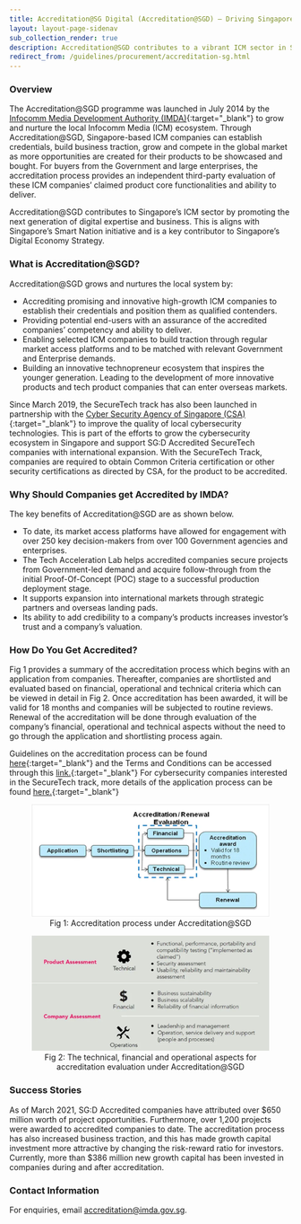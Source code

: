 ```yaml
---
title: Accreditation@SG Digital (Accreditation@SGD) – Driving Singapore’s Digital Economy Strategy
layout: layout-page-sidenav
sub_collection_render: true
description: Accreditation@SGD contributes to a vibrant ICM sector in Singapore by helping local ICM companies establish their credentials, build business traction, and grow and compete in the global market.
redirect_from: /guidelines/procurement/accreditation-sg.html
---
```


### Overview

The Accreditation@SGD programme was launched in July 2014 by the [Infocomm Media Development Authority (IMDA)](https://www.imda.gov.sg/){:target="\_blank"} to grow and nurture the local Infocomm Media (ICM) ecosystem. Through Accreditation@SGD, Singapore-based ICM companies can establish credentials, build business traction, grow and compete in the global market as more opportunities are created for their products to be showcased and bought. For buyers from the Government and large enterprises, the accreditation process provides an independent third-party evaluation of these ICM companies’ claimed product core functionalities and ability to deliver.

Accreditation@SGD contributes to Singapore’s ICM sector by promoting the next generation of digital expertise and business. This is aligns with Singapore’s Smart Nation initiative and is a key contributor to Singapore’s Digital Economy Strategy.

### What is Accreditation@SGD?

Accreditation@SGD grows and nurtures the local system by:

- Accrediting promising and innovative high-growth ICM companies to establish their credentials and position them as qualified contenders.
- Providing potential end-users with an assurance of the accredited companies’ competency and ability to deliver.
- Enabling selected ICM companies to build traction through regular market access platforms and to be matched with relevant Government and Enterprise demands.
- Building an innovative technopreneur ecosystem that inspires the younger generation. Leading to the development of more innovative products and tech product companies that can enter overseas markets.

Since March 2019, the SecureTech track has also been launched in partnership with the [Cyber Security Agency of Singapore (CSA)](https://www.csa.gov.sg/){:target="\_blank"} to improve the quality of local cybersecurity technologies. This is part of the efforts to grow the cybersecurity ecosystem in Singapore and support SG:D Accredited SecureTech companies with international expansion. With the SecureTech Track, companies are required to obtain Common Criteria certification or other security certifications as directed by CSA, for the product to be accredited.

### Why Should Companies get Accredited by IMDA?

The key benefits of Accreditation@SGD are as shown below.

- To date, its market access platforms have allowed for engagement with over 250 key decision-makers from over 100 Government agencies and enterprises.
- The Tech Acceleration Lab helps accredited companies secure projects from Government-led demand and acquire follow-through from the initial Proof-Of-Concept (POC) stage to a successful production deployment stage.
- It supports expansion into international markets through strategic partners and overseas landing pads.
- Its ability to add credibility to a company’s products increases investor’s trust and a company’s valuation.

### How Do You Get Accredited?

Fig 1 provides a summary of the accreditation process which begins with an application from companies. Thereafter, companies are shortlisted and evaluated based on financial, operational and technical criteria which can be viewed in detail in Fig 2. Once accreditation has been awarded, it will be valid for 18 months and companies will be subjected to routine reviews. Renewal of the accreditation will be done through evaluation of the company’s financial, operational and technical aspects without the need to go through the application and shortlisting process again.

Guidelines on the accreditation process can be found [here](https://safe.menlosecurity.com/https:/www.imda.gov.sg/-/media/Imda/Files/Programme/AccreditationSGD/Accreditation-SGD-Guidelines.pdf){:target="\_blank"} and the Terms and Conditions can be accessed through this [link.](https://safe.menlosecurity.com/https:/www.imda.gov.sg/-/media/Imda/Files/Programme/AccreditationSGD/Accreditation-TCsV5.pdf){:target="\_blank"} For cybersecurity companies interested in the SecureTech track, more details of the application process can be found [here.](https://safe.menlosecurity.com/https:/www.imda.gov.sg/-/media/Imda/Files/Industry-Development/Startups/Accreditation-SecureTech-GuidelinesV1.pdf){:target="\_blank"}

<figure style="text-align: center">
  <img
    src="/assets/img/guidelines/Fig 1 Accreditation process under Accreditation@SGD.png"  
    alt="Fig 1: Fig 1 Accreditation process under Accreditation@SGD"
  />
  <figcaption>Fig 1: Accreditation process under Accreditation@SGD</figcaption>
</figure>

<figure style="text-align: center">
  <img
    src="/assets/img/guidelines/Fig 2 The technical, financial and operational aspects for accreditation evaluation under Accreditation@SGD.png"  
    alt="Fig 2: The technical, financial and operational aspects for accreditation evaluation under Accreditation@SGD"
  />
  <figcaption>Fig 2: The technical, financial and operational aspects for accreditation evaluation under Accreditation@SGD</figcaption>
</figure>

### Success Stories

As of March 2021, SG:D Accredited companies have attributed over $650 million worth of project opportunities. Furthermore, over 1,200 projects were awarded to accredited companies to date. The accreditation process has also increased business traction, and this has made growth capital investment more attractive by changing the risk-reward ratio for investors. Currently, more than $386 million new growth capital has been invested in companies during and after accreditation.

### Contact Information

For enquiries, email <accreditation@imda.gov.sg>.
